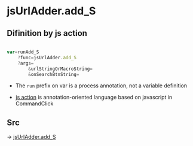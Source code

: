 # jsUrlAdder.add_S

## Difinition by js action

```js.js

var=runAdd_S
	?func=jsUrlAdder.add_S
	?args=
		&urlStringOrMacroString=
		&onSearchBtnString=
```

- The `run` prefix on var is a process annotation, not a variable definition

- [js action](#) is annotation-oriented language based on javascript in CommandClick

## Src

-> [jsUrlAdder.add_S](https://github.com/puutaro/CommandClick/blob/master/app/src/main/java/com/puutaro/commandclick/fragment_lib/terminal_fragment/js_interface/toolbar/JsUrlAdder.kt#L27)


